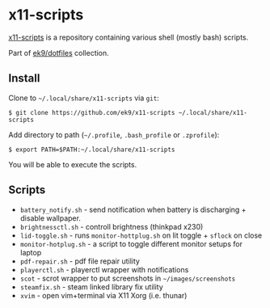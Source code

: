 x11-scripts
===========

[x11-scripts][0] is a repository containing various shell (mostly bash)
scripts.

Part of [ek9/dotfiles][10] collection.

## Install

Clone to `~/.local/share/x11-scripts` via `git`:

    $ git clone https://github.com/ek9/x11-scripts ~/.local/share/x11-scripts

Add directory to path (`~/.profile`, `.bash_profile` or `.zprofile`):

    $ export PATH=$PATH:~/.local/share/x11-scripts

You will be able to execute the scripts.

## Scripts

- `battery_notify.sh` - send notification when battery is discharging + disable
   wallpaper.
- `brightnessctl.sh` - controll brightness (thinkpad x230)
- `lid-toggle.sh` - runs `monitor-hottplug.sh` on lit toggle + `sflock` on close 
- `monitor-hotplug.sh` - a script to toggle different monitor setups for laptop 
- `pdf-repair.sh` - pdf file repair utility
- `playerctl.sh` - playerctl wrapper with notifications
- `scot` - scrot wrapper to put screenshots in `~/images/screenshots`
- `steamfix.sh` - steam linked library fix utility
- `xvim` - open vim+terminal via X11 Xorg (i.e. thunar)

[0]: https://github.com/ek9/x11-scripts
[10]: https://github.com/ek9/dotfiles
